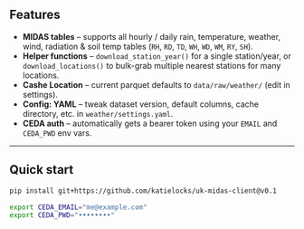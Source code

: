 ## Features
* **MIDAS tables** – supports all hourly / daily rain, temperature, weather, wind, radiation & soil temp tables (`RH`, `RD`, `TD`, `WH`, `WD`, `WM`, `RY`, `SH`).  
* **Helper functions** – `download_station_year()` for a single station/year, or `download_locations()` to bulk-grab multiple nearest stations for many locations.  
* **Cashe Location** – current parquet defaults to `data/raw/weather/` (edit in settings).  
* **Config: YAML** – tweak dataset version, default columns, cache directory, etc. in `weather/settings.yaml`.  
* **CEDA auth** – automatically gets a bearer token using your `EMAIL` and `CEDA_PWD` env vars.  

---

## Quick start

```bash
pip install git+https://github.com/katielocks/uk-midas-client@v0.1

export CEDA_EMAIL="me@example.com"
export CEDA_PWD="••••••••"
